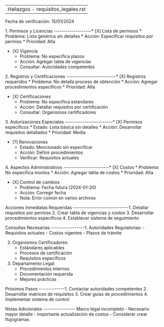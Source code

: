 |                                    |
|------------------------------------|
| Hallazgos - requisitos_legales.rst |

Fecha de verificación: 15/01/2024

1\. Permisos y Licencias -------------------\* \[X\] Lista de permisos
\* Problema: Lista genérica sin detalles \* Acción: Especificar
requisitos por permiso \* Prioridad: Alta

- \[X\] Vigencia  
  - Problema: No especifica plazos
  - Acción: Agregar tabla de vigencias
  - Consultar: Autoridades competentes

2\. Registros y Certificaciones -------------------------\* \[X\]
Registros requeridos \* Problema: No detalla proceso de obtención \*
Acción: Agregar procedimientos específicos \* Prioridad: Alta

- \[X\] Certificaciones  
  - Problema: No especifica estándares
  - Acción: Detallar requisitos por certificación
  - Consultar: Organismos certificadores

3\. Autorizaciones Especiales ------------------------\* \[X\] Permisos
específicos \* Estado: Lista básica sin detalles \* Acción: Desarrollar
requisitos detallados \* Prioridad: Media

- \[?\] Renovaciones  
  - Estado: Mencionado sin especificar
  - Acción: Definir procedimientos
  - Verificar: Requisitos actuales

4\. Aspectos Administrativos -----------------------\* \[X\] Costos \*
Problema: No especifica montos \* Acción: Agregar tabla de costos \*
Prioridad: Alta

- \[X\] Control de cambios  
  - Problema: Fecha futura (2024-01-20)
  - Acción: Corregir fecha
  - Nota: Error común en varios archivos

Acciones Inmediatas Requeridas ----------------------------1. Detallar
requisitos por permiso 2. Crear tabla de vigencias y costos 3.
Desarrollar procedimientos específicos 4. Establecer sistema de
seguimiento

Consultas Necesarias -----------------1. Autoridades Regulatorias: -
Requisitos actuales - Costos vigentes - Plazos de trámite

2.  Organismos Certificadores:
    - Estándares aplicables
    - Procesos de certificación
    - Requisitos específicos
3.  Departamento Legal:
    - Procedimientos internos
    - Documentación requerida
    - Mejores prácticas

Próximos Pasos -------------1. Contactar autoridades competentes 2.
Desarrollar matrices de requisitos 3. Crear guías de procedimientos 4.
Implementar sistema de control

Notas Adicionales ---------------- Marco legal incompleto - Necesario
mayor detalle - Importante actualización de costos - Considerar crear
flujogramas
